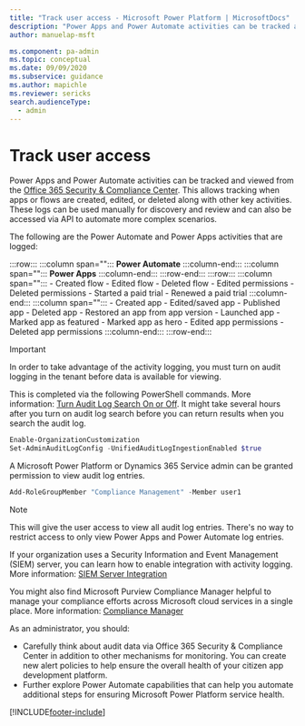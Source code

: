 ```yaml
---
title: "Track user access - Microsoft Power Platform | MicrosoftDocs"
description: "Power Apps and Power Automate activities can be tracked and viewed from the Office 365 Security and Compliance Center. This allows tracking when apps or flows are created, edited, or deleted along with other key activities."
author: manuelap-msft

ms.component: pa-admin
ms.topic: conceptual
ms.date: 09/09/2020
ms.subservice: guidance
ms.author: mapichle
ms.reviewer: sericks
search.audienceType: 
  - admin
---
```

# Track user access

Power Apps and Power Automate activities can be tracked and viewed from the [Office 365 Security & Compliance Center](https://protection.office.com). This allows tracking when apps or flows are created, edited, or deleted along with other key activities. These logs can be used manually for discovery and review and can also be accessed via API to automate more complex scenarios.  

The following are the Power Automate and Power Apps activities that are logged:

:::row:::
   :::column span="":::
      **Power Automate**
   :::column-end:::
   :::column span="":::
      **Power Apps**
   :::column-end:::
:::row-end:::
:::row:::
    :::column span="":::
        - Created flow
        - Edited flow
        - Deleted flow
        - Edited permissions
        - Deleted permissions
        - Started a paid trial
        - Renewed a paid trial
   :::column-end:::
   :::column span="":::
        - Created app
        - Edited/saved app
        - Published app
        - Deleted app
        - Restored an app from app version
        - Launched app
        - Marked app as featured
        - Marked app as hero
        - Edited app permissions
        - Deleted app permissions
   :::column-end:::
:::row-end:::

> [!IMPORTANT]
> In order to take advantage of the activity logging, you must turn on audit logging in the tenant before data is available for viewing.

This is completed via the following PowerShell commands. More information: [Turn Audit Log Search On or Off](/microsoft-365/compliance/turn-audit-log-search-on-or-off). It might take several hours after you turn on audit log search before you can return results when you search the audit log.

```powershell
Enable-OrganizationCustomization
Set-AdminAuditLogConfig -UnifiedAuditLogIngestionEnabled $true
```

A Microsoft Power Platform or Dynamics 365 Service admin can be granted permission to view audit log entries.

```powershell
Add-RoleGroupMember "Compliance Management" -Member user1
```

> [!NOTE]
> This will give the user access to view all audit log entries. There's no way to restrict access to only view Power Apps and Power Automate log entries.

If your organization uses a Security Information and Event Management (SIEM) server, you can learn how to enable integration with activity logging. More information: [SIEM Server Integration](/microsoft-365/security/office-365-security/siem-server-integration)

You might also find Microsoft Purview Compliance Manager helpful to manage your compliance efforts across Microsoft cloud services in a single place. More information: [Compliance Manager](https://aka.ms/compliancemanager)

As an administrator, you should:

- Carefully think about audit data via Office 365 Security & Compliance Center in addition to other mechanisms for monitoring. You can create new alert policies to help ensure the overall health of your citizen app development platform.
- Further explore Power Automate capabilities that can help you automate additional steps for ensuring Microsoft Power Platform service health.


[!INCLUDE[footer-include](../../includes/footer-banner.md)]
